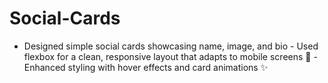 # Social-Cards
- Designed simple social cards showcasing name, image, and bio - Used flexbox for a clean, responsive layout that adapts to mobile screens 📱 - Enhanced styling with hover effects and card animations ✨
